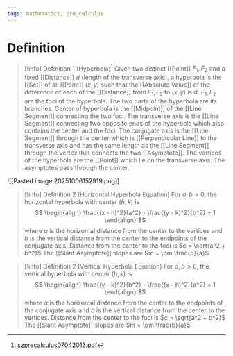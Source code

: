 ```yaml
---
tags: mathematics, pre_calculus
---
```


# Definition

> [!info] Definition 1 (Hyperbola)[^1]
> Given two distinct [[Point]] $F_1, F_2$ and a fixed [[Distance]] $d$ (length of the transverse axis), a hyperbola is the [[Set]] of all [[Point]] $(x, y)$ such that the [[Absolute Value]] of the difference of each of the [[Distance]] from $F_1, F_2$ to $(x, y)$ is $d$.
> $F_1, F_2$ are the foci of the hyperbola. The two parts of the hyperbola are its branches. Center of hyperbola is the [[Midpoint]] of the [[Line Segment]] connecting the two foci. The transverse axis is the [[Line Segment]] connecting two opposite ends of the hyperbola which also contains the center and the foci. The conjugate axis is the [[Line Segment]] through the center which is [[Perpendicular Line]] to the transverse axis and has the same length as the [[Line Segment]] through the vertex that connects the two [[Asymptote]]. The vertices of the hyperbola are the [[Point]] which lie on the transverse axis. The asymptotes pass through the center.

![[Pasted image 20251006152919.png]]

> [!info] Definition 2 (Horizontal Hyperbola Equation)
> For $a, b > 0$, the horizontal hyperbola with center $(h, k)$ is
> $$
> \begin{align}
> \frac{(x - h)^2}{a^2} - \frac{(y - k)^2}{b^2} = 1
> \end{align}
> $$
> where $a$ is the horizontal distance from the center to the vertices and $b$ is the vertical distance from the center to the endpoints of the conjugate axis.
> Distance from the center to the foci is $c = \sqrt{a^2 + b^2}$
> The [[Slant Asymptote]] slopes are $m = \pm \frac{b}{a}$

> [!info] Definition 2 (Vertical Hyperbola Equation)
> For $a, b > 0$, the vertical hyperbola with center $(h, k)$ is
> $$
> \begin{align}
> \frac{(y - k)^2}{b^2} - \frac{(x - h)^2}{a^2} = 1
> \end{align}
> $$
> where $a$ is the horizontal distance from the center to the endpoints of the conjugate axis and $b$ is the vertical distance from the center to the vertices.
> Distance from the center to the foci is $c = \sqrt{a^2 + b^2}$
> The [[Slant Asymptote]] slopes are $m = \pm \frac{b}{a}$

[^1]: [szprecalculus07042013.pdf](zotero://open-pdf/library/items/J3667KH4?page=543)